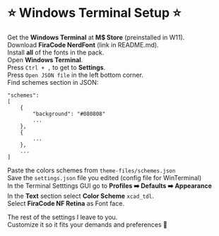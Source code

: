 # ⭐ Windows Terminal Setup ⭐
Get the **Windows Terminal** at **M$ Store** (preinstalled in W11).  
Download **FiraCode NerdFont** (link in README.md).  
Install **all** of the fonts in the pack.  
Open **Windows Terminal**.  
Press `Ctrl + ,` to get to **Settings**.  
Press `Open JSON file` in the left bottom corner.  
Find schemes section in JSON:  
```
"schemes":
[
    {
        "background": "#080808"
        ...
    },
    {
        ...
    },
    ...
]
```
Paste the colors schemes from `theme-files/schemes.json`  
Save the `settings.json` file you edited (config file for WinTerminal)  
In the Terminal Setttings GUI go to **Profiles ➡️ Defaults ➡️ Appearance**  
In the **Text** section select **Color Scheme** `xcad_tdl`.  
Select **FiraCode NF Retina** as Font face.  

The rest of the settings I leave to you.  
Customize it so it fits your demands and preferences 🤠  
